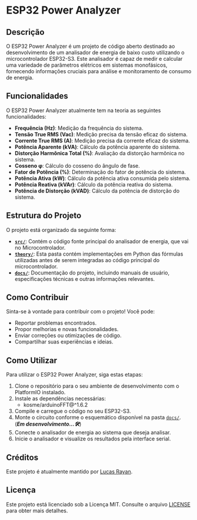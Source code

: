 # ESP32 Power Analyzer

## Descrição

O ESP32 Power Analyzer é um projeto de código aberto destinado ao desenvolvimento de um analisador de energia de baixo custo utilizando o microcontrolador ESP32-S3. Este analisador é capaz de medir e calcular uma variedade de parâmetros elétricos em sistemas monofásicos, fornecendo informações cruciais para análise e monitoramento de consumo de energia.

## Funcionalidades

O ESP32 Power Analyzer atualmente tem na teoria as seguintes funcionalidades:

- **Frequência (Hz)**: Medição da frequência do sistema.
- **Tensão True RMS (Vac)**: Medição precisa da tensão eficaz do sistema.
- **Corrente True RMS (A)**: Medição precisa da corrente eficaz do sistema.
- **Potência Aparente (kVA)**: Cálculo da potência aparente do sistema.
- **Distorção Harmônica Total (%)**: Avaliação da distorção harmônica no sistema.
- **Cosseno φ**: Cálculo do cosseno do ângulo de fase.
- **Fator de Potência (%)**: Determinação do fator de potência do sistema.
- **Potência Ativa (kW)**: Cálculo da potência ativa consumida pelo sistema.
- **Potência Reativa (kVAr)**: Cálculo da potência reativa do sistema.
- **Potência de Distorção (kVAD)**: Cálculo da potência de distorção do sistema.

## Estrutura do Projeto

O projeto está organizado da seguinte forma:

- **[`src/`](./src/)**: Contém o código fonte principal do analisador de energia, que vai no Microcontrolador.
- **[`theory/`](./theory/)**: Esta pasta contém implementações em Python das fórmulas utilizadas antes de serem integradas ao código principal do microcontrolador.
- **[`docs/`](./docs/)**: Documentação do projeto, incluindo manuais de usuário, especificações técnicas e outras informações relevantes.

## Como Contribuir

Sinta-se à vontade para contribuir com o projeto! Você pode:

- Reportar problemas encontrados.
- Propor melhorias e novas funcionalidades.
- Enviar correções ou otimizações de código.
- Compartilhar suas experiências e ideias.

## Como Utilizar

Para utilizar o ESP32 Power Analyzer, siga estas etapas:

1. Clone o repositório para o seu ambiente de desenvolvimento com o PlatformIO instalado.
2. Instale as dependências necessárias:
    - kosme/arduinoFFT@^1.6.2
3. Compile e carregue o código no seu ESP32-S3.
4. Monte o circuito conforme o esquemático disponível na pasta [`docs/`](./docs/). (_**Em desenvolvimento...🛠️**_)
4. Conecte o analisador de energia ao sistema que deseja analisar.
5. Inicie o analisador e visualize os resultados pela interface serial.

## Créditos

Este projeto é atualmente mantido por [Lucas Rayan](https://github.com/lucasrguerra).

## Licença

Este projeto está licenciado sob a Licença MIT. Consulte o arquivo [LICENSE](./LICENSE) para obter mais detalhes.
